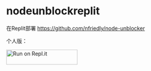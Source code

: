 # nodeunblockreplit
在Replit部署 https://github.com/nfriedly/node-unblocker

个人版：

<a href="https://repl.it/github/xlenco/nodeunblockreplit">
  <img alt="Run on Repl.it" src="https://repl.it/badge/github/xlenco/nodeunblockreplit" style="height: 40px; width: 190px;" />
</a>


